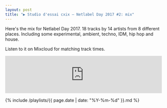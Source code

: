 ```yaml
---
layout: post
title: "▶ Studio d'essai cxix – Netlabel Day 2017 #2: mix"
---
```


Here's the mix for Netlabel Day 2017. 18 tracks by 14 artists from 8 different places. Including some experimental, ambient, techno, IDM, hip hop and house.

Listen to it on Mixcloud for matching track times.

<iframe width="100%" height="120" src="https://www.mixcloud.com/widget/iframe/?hide_cover=1&feed=%2FGNTL%2Fnetlabel-day-2017-mix%2F" frameborder="0" ></iframe>

{% include /playlists/{{ page.date | date: "%Y-%m-%d" }}.md %}